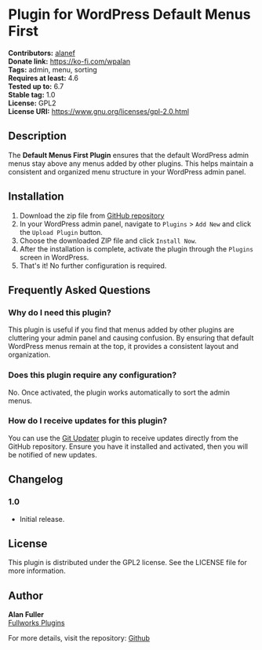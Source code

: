 # Plugin for WordPress Default Menus First

**Contributors:** [alanef](https://github.com/alanef)  
**Donate link:** https://ko-fi.com/wpalan  
**Tags:** admin, menu, sorting  
**Requires at least:** 4.6  
**Tested up to:** 6.7  
**Stable tag:** 1.0  
**License:** GPL2  
**License URI:** https://www.gnu.org/licenses/gpl-2.0.html

## Description

The **Default Menus First Plugin** ensures that the default WordPress admin menus stay above any menus added by other plugins. This helps maintain a consistent and organized menu structure in your WordPress admin panel.

## Installation

1. Download the zip file from [GitHub repository](https://github.com/alanef/wordpress-defualt-menus-first-plugin/archive/refs/heads/master.zip)
2. In your WordPress admin panel, navigate to `Plugins` > `Add New` and click the `Upload Plugin` button.
3. Choose the downloaded ZIP file and click `Install Now`.
4. After the installation is complete, activate the plugin through the `Plugins` screen in WordPress.
5. That's it! No further configuration is required.

## Frequently Asked Questions

### Why do I need this plugin?

This plugin is useful if you find that menus added by other plugins are cluttering your admin panel and causing confusion. By ensuring that default WordPress menus remain at the top, it provides a consistent layout and organization.

### Does this plugin require any configuration?

No. Once activated, the plugin works automatically to sort the admin menus.

### How do I receive updates for this plugin?

You can use the [Git Updater](https://github.com/afragen/git-updater) plugin to receive updates directly from the GitHub repository. Ensure you have it installed and activated, then you will be notified of new updates.

## Changelog

### 1.0
* Initial release.

## License

This plugin is distributed under the GPL2 license. See the LICENSE file for more information.

## Author

**Alan Fuller**  
[Fullworks Plugins](https://fullworksplugins.com)

For more details, visit the repository: [Github](https://github.com/alanef/wordpress-defualt-menus-first-plugin.php)